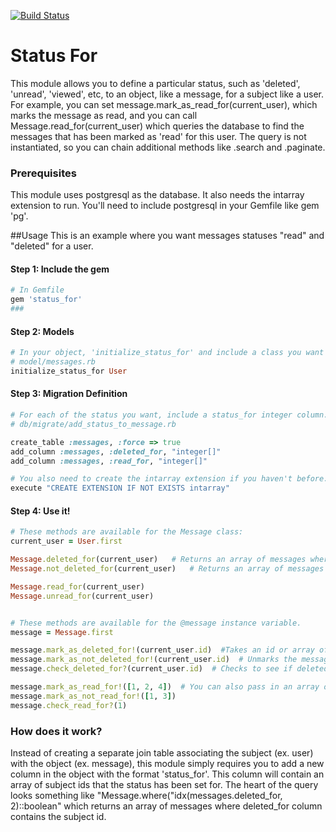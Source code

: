 [![Build Status](https://secure.travis-ci.org/dleung/status_for.png)](http://travis-ci.org/dleung/status_for)
 
# Status For

This module allows you to define a particular status, such as 'deleted', 'unread', 'viewed', etc, to an object, like a message, for a subject like a user.  For example, you can set message.mark_as_read_for(current_user), which marks the message as read, and you can call Message.read_for(current_user) which queries the database to find the messages that has been marked as 'read' for this user.  The query is not instantiated, so you can chain additional methods like .search and .paginate.

### Prerequisites
This module uses postgresql as the database.  It also needs the intarray extension to run.  You'll need to include postgresql in your Gemfile like gem 'pg'.

##Usage
This is an example where you want messages statuses "read" and "deleted" for a user.
#### Step 1: Include the gem
``` ruby
# In Gemfile
gem 'status_for'
###
```

#### Step 2: Models
``` ruby
# In your object, 'initialize_status_for' and include a class you want the subject to be.  
# model/messages.rb
initialize_status_for User
```

#### Step 3:  Migration Definition
``` ruby
# For each of the status you want, include a status_for integer column.
# db/migrate/add_status_to_message.rb

create_table :messages, :force => true
add_column :messages, :deleted_for, "integer[]"
add_column :messages, :read_for, "integer[]"

# You also need to create the intarray extension if you haven't before.
execute "CREATE EXTENSION IF NOT EXISTS intarray"
```

#### Step 4:  Use it!
``` ruby
# These methods are available for the Message class:
current_user = User.first

Message.deleted_for(current_user)   # Returns an array of messages where mark_as_deleted has been executed for current_user
Message.not_deleted_for(current_user)   # Returns an array of messages where mark_as_deleted has NOT been executed for current_user

Message.read_for(current_user)
Message.unread_for(current_user)


# These methods are available for the @message instance variable.
message = Message.first

message.mark_as_deleted_for!(current_user.id)  #Takes an id or array of id, and marks it as deleted for each user.  Returns message
message.mark_as_not_deleted_for!(current_user.id)  # Unmarks the message as deleted for the id or array of id.  Returns message
message.check_deleted_for?(current_user.id)  # Checks to see if deleted has been marked for the id.  Returns true or false.

message.mark_as_read_for!([1, 2, 4])  # You can also pass in an array of ids.  Currently, you'll need to ensure these are IDs of the users you want.
message.mark_as_not_read_for!([1, 3])
message.check_read_for?(1)

```

### How does it work?
Instead of creating a separate join table associating the subject (ex. user) with the object (ex. message), this module simply requires you to add a new column in the object with the format 'status_for'.  This column will contain an array of subject ids that the status has been set for.  The heart of the query looks something like "Message.where("idx(messages.deleted_for, 2)::boolean" which returns an array of messages where deleted_for column contains the subject id.  



